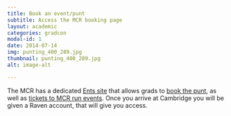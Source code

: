 ```yaml
---
title: Book an event/punt
subtitle: Access the MCR booking page
layout: academic
categories: gradcon
modal-id: 1
date: 2014-07-14
img: punting_400_289.jpg
thumbnail: punting_400_289.jpg
alt: image-alt

---
```


The MCR has a dedicated <a href="http://mcr.jesus.cam.ac.uk/EntsSite/" target="_blank">Ents site</a>
 that allows grads to <a href="http://mcr.jesus.cam.ac.uk/EntsSite/puntbooking/" target="_blank">book the punt</a>,
 as well as <a href="http://mcr.jesus.cam.ac.uk/EntsSite/" target="_blank">tickets to MCR run events</a>.
 Once you arrive at Cambridge you will be given a Raven account, that will give you access.
